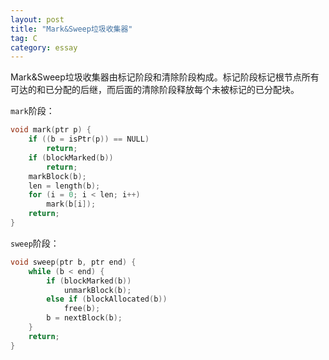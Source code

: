 ```yaml
---
layout: post
title: "Mark&Sweep垃圾收集器"
tag: C
category: essay
---
```


Mark&Sweep垃圾收集器由标记阶段和清除阶段构成。标记阶段标记根节点所有可达的和已分配的后继，而后面的清除阶段释放每个未被标记的已分配块。

`mark`阶段：

```c
void mark(ptr p) {
    if ((b = isPtr(p)) == NULL)
        return;
    if (blockMarked(b))
        return;
    markBlock(b);
    len = length(b);
    for (i = 0; i < len; i++)
        mark(b[i]);
    return;
}
```

`sweep`阶段：

```c
void sweep(ptr b, ptr end) {
    while (b < end) {
        if (blockMarked(b))
            unmarkBlock(b);
        else if (blockAllocated(b))
            free(b);
        b = nextBlock(b);
    }
    return;
}
```

